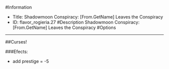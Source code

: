 #Information
 - Title: Shadowmoon Conspiracy: [From.GetName] Leaves the Conspiracy
 - ID: flavor_rogieria.27
#Description
Shadowmoon Conspiracy: [From.GetName] Leaves the Conspiracy
#Options

___
##Curses!

###Efects:<ul><li>add prestige = -5</li></ul>
